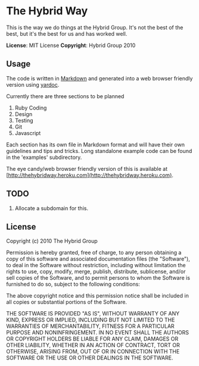 The Hybrid Way
===========

This is the way we do things at the Hybrid Group. It's not the best of the best, but it's the best for us and has worked well.

**License**:      MIT License
**Copyright**:    Hybrid Group 2010


Usage
--------

The code is written in [Markdown](http://daringfireball.net/projects/markdown/) and generated into a web browser friendly version using [yardoc](http://yardoc.org).

Currently there are three sections to be planned

1. Ruby Coding
2. Design
3. Testing
4. Git
5. Javascript

Each section has its own file in Markdown format and will have their own guidelines and tips and tricks. Long standalone example code can be found in the 'examples' subdirectory.

The eye candy/web browser friendly version of this is available at
[http://thehybridway.heroku.com](http://thehybridway.heroku.com).

TODO
--------

1. Allocate a subdomain for this.

License
----------

Copyright (c) 2010 The Hybrid Group

Permission is hereby granted, free of charge, to any person obtaining a copy
of this software and associated documentation files (the "Software"), to deal
in the Software without restriction, including without limitation the rights
to use, copy, modify, merge, publish, distribute, sublicense, and/or sell
copies of the Software, and to permit persons to whom the Software is
furnished to do so, subject to the following conditions:

The above copyright notice and this permission notice shall be included in
all copies or substantial portions of the Software.

THE SOFTWARE IS PROVIDED "AS IS", WITHOUT WARRANTY OF ANY KIND, EXPRESS OR
IMPLIED, INCLUDING BUT NOT LIMITED TO THE WARRANTIES OF MERCHANTABILITY,
FITNESS FOR A PARTICULAR PURPOSE AND NONINFRINGEMENT. IN NO EVENT SHALL THE
AUTHORS OR COPYRIGHT HOLDERS BE LIABLE FOR ANY CLAIM, DAMAGES OR OTHER
LIABILITY, WHETHER IN AN ACTION OF CONTRACT, TORT OR OTHERWISE, ARISING FROM,
OUT OF OR IN CONNECTION WITH THE SOFTWARE OR THE USE OR OTHER DEALINGS IN
THE SOFTWARE.
